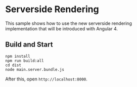 # Serverside Rendering

This sample shows how to use the new serverside rendering implementation that will be introduced with Angular 4.

## Build and Start

```
npm install
npm run build:all
cd dist
node main.server.bundle.js
```

After this, open ``http://localhost:8000``.

